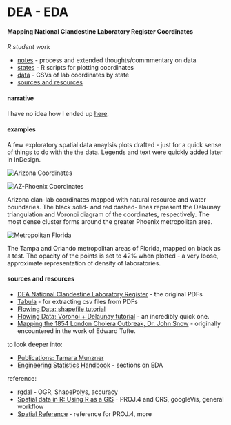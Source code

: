 # DEA - EDA 

#### Mapping National Clandestine Laboratory Register Coordinates

_R student work_

- [notes](dea-clanlabs/blob/master/notes.md) - process and extended thoughts/commmentary on data
- [states](https://github.com/mozzarellaV8/dea-clanlabs/tree/master/states) - R scripts for plotting coordinates
- [data](https://github.com/mozzarellaV8/dea-clanlabs/tree/master/data) - CSVs of lab coordinates by state 
- [sources and resources](https://github.com/mozzarellaV8/dea-clanlabs#sources-and-resources)

#### narrative

I have no idea how I ended up [here](http://www.dea.gov/clan-lab/clan-lab.shtml). 

#### examples 

A few exploratory spatial data anaylsis plots drafted - just for a quick sense of things to do with the the data. Legends and text were quickly added later in InDesign.

![Arizona Coordinates](http://pi.mozzarella.website/DEA-EDA/pages/AZ-H.jpg "Arizona Coordinates")

![AZ-Phoenix Coordinates](http://pi.mozzarella.website/DEA-EDA/pages/AZ-PHX.jpg "Phoenix Coordinates")

Arizona clan-lab coordinates mapped with natural resource and water boundaries. The black solid- and red dashed- lines represent the Delaunay triangulation and Voronoi diagram of the coordinates, respectively. The most dense cluster forms around the greater Phoenix metropolitan area. 

![Metropolitan Florida](http://pi.mozzarella.website/DEA-EDA/pages/FL.jpg)

The Tampa and Orlando metropolitan areas of Florida, mapped on black as a test. The opacity of the points is set to 42% when plotted - a very loose, approximate representation of density of laboratories.

#### sources and resources

- [DEA National Clandestine Laboratory Register](http://www.dea.gov/clan-lab/clan-lab.shtml) - the original PDFs
- [Tabula](http://tabula.technology/) - for extracting csv files from PDFs
- [Flowing Data: shapefile tutorial](http://flowingdata.com/2014/11/20/mapping-data-in-shapefile-format-with-r/)
- [Flowing Data: Voronoi + Delaunay tutorial](http://flowingdata.com/2016/04/12/voronoi-diagram-and-delaunay-triangulation-in-r/) - an incredibly quick one. 
- [Mapping the 1854 London Cholera Outbreak, Dr. John Snow](https://en.wikipedia.org/wiki/John_Snow#/media/File:Snow-cholera-map-1.jpg) - originally encountered in the work of Edward Tufte.

to look deeper into:

- [Publications: Tamara Munzner](http://www.cs.ubc.ca/~tmm/papers.html)
- [Engineering Statistics Handbook](http://www.itl.nist.gov/div898/handbook/eda/section3/eda33.htm) - sections on EDA

reference:

- [rgdal](https://cran.r-project.org/web/packages/rgdal/rgdal.pdf) - OGR, ShapePolys, accuracy
- [Spatial data in R: Using R as a GIS](https://pakillo.github.io/R-GIS-tutorial/) - PROJ.4 and CRS, googleVis, general workflow
- [Spatial Reference](http://www.spatialreference.org/) - reference for PROJ.4, more